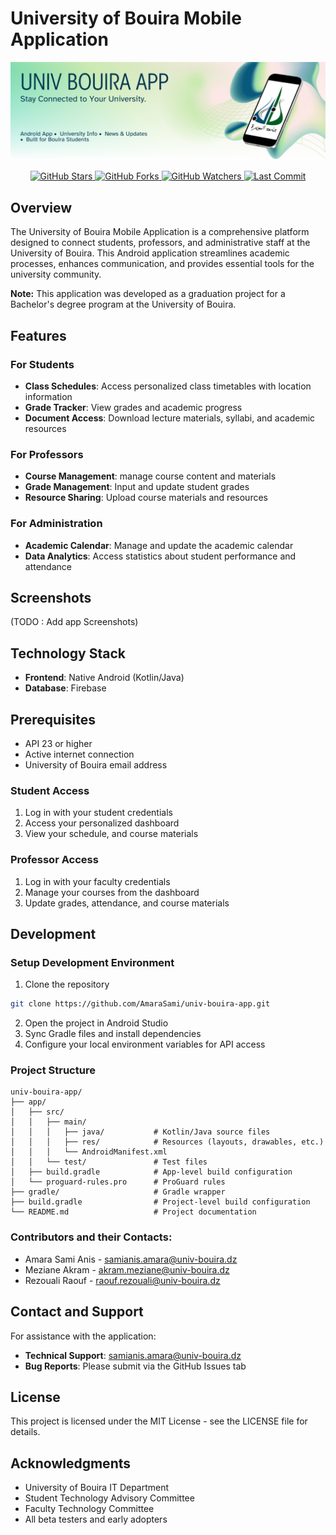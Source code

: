 # University of Bouira Mobile Application

<p align="center">
  <img src="screenshots/univ-app-banner.png" alt="University of Bouira App Logo" />
</p>

<p align="center">
  <a href="https://github.com/AmaraSami/univ-bouira-app/stargazers">
    <img src="https://img.shields.io/github/stars/AmaraSami/univ-bouira-app?style=social" alt="GitHub Stars">
  </a>
  <a href="https://github.com/AmaraSami/univ-bouira-app/network/members">
    <img src="https://img.shields.io/github/forks/AmaraSami/univ-bouira-app?style=social" alt="GitHub Forks">
  </a>
  <a href="https://github.com/AmaraSami/univ-bouira-app/watchers">
    <img src="https://img.shields.io/github/watchers/AmaraSami/univ-bouira-app?style=social" alt="GitHub Watchers">
  </a>
  <a href="https://github.com/AmaraSami/univ-bouira-app">
    <img src="https://img.shields.io/github/last-commit/AmaraSami/univ-bouira-app" alt="Last Commit">
  </a>
</p>


## Overview

The University of Bouira Mobile Application is a comprehensive platform designed to connect students, professors, and administrative staff at the University of Bouira. This Android application streamlines academic processes, enhances communication, and provides essential tools for the university community.

**Note:** This application was developed as a graduation project for a Bachelor's degree program at the University of Bouira.

## Features

### For Students
- **Class Schedules**: Access personalized class timetables with location information
- **Grade Tracker**: View grades and academic progress
- **Document Access**: Download lecture materials, syllabi, and academic resources

### For Professors
- **Course Management**: manage course content and materials
- **Grade Management**: Input and update student grades
- **Resource Sharing**: Upload course materials and resources

### For Administration
- **Academic Calendar**: Manage and update the academic calendar
- **Data Analytics**: Access statistics about student performance and attendance

## Screenshots

(TODO : Add app Screenshots)

## Technology Stack
- **Frontend**: Native Android (Kotlin/Java)
- **Database**: Firebase

## Prerequisites
- API 23 or higher
- Active internet connection
- University of Bouira email address


### Student Access
1. Log in with your student credentials
2. Access your personalized dashboard
3. View your schedule, and course materials


### Professor Access
1. Log in with your faculty credentials
2. Manage your courses from the dashboard
3. Update grades, attendance, and course materials

## Development

### Setup Development Environment
1. Clone the repository
```bash
git clone https://github.com/AmaraSami/univ-bouira-app.git
```
2. Open the project in Android Studio
3. Sync Gradle files and install dependencies
4. Configure your local environment variables for API access

### Project Structure
```
univ-bouira-app/
├── app/
│   ├── src/
│   │   ├── main/
│   │   │   ├── java/           # Kotlin/Java source files
│   │   │   ├── res/            # Resources (layouts, drawables, etc.)
│   │   │   └── AndroidManifest.xml
│   │   └── test/               # Test files
│   ├── build.gradle            # App-level build configuration
│   └── proguard-rules.pro      # ProGuard rules
├── gradle/                     # Gradle wrapper
├── build.gradle                # Project-level build configuration
└── README.md                   # Project documentation
```

### Contributors and their Contacts:
- Amara Sami Anis - samianis.amara@univ-bouira.dz
- Meziane Akram   - akram.meziane@univ-bouira.dz
- Rezouali Raouf  - raouf.rezouali@univ-bouira.dz

## Contact and Support
For assistance with the application:

- **Technical Support**:  samianis.amara@univ-bouira.dz
- **Bug Reports**: Please submit via the GitHub Issues tab

## License

This project is licensed under the MIT License - see the LICENSE file for details.

## Acknowledgments

- University of Bouira IT Department
- Student Technology Advisory Committee
- Faculty Technology Committee
- All beta testers and early adopters
